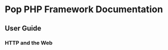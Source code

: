 Pop PHP Framework Documentation
===============================

User Guide
----------

### HTTP and the Web

